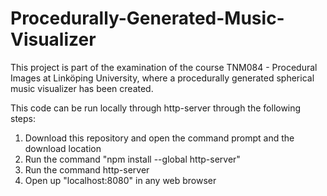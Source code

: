 # Procedurally-Generated-Music-Visualizer

This project is part of the examination of the course TNM084 - Procedural Images at Linköping University, where a procedurally generated spherical music visualizer has been created.

This code can be run locally through http-server through the following steps:

1. Download this repository and open the command prompt and the download location
2. Run the command "npm install --global http-server"
3. Run the command http-server
4. Open up "localhost:8080" in any web browser

